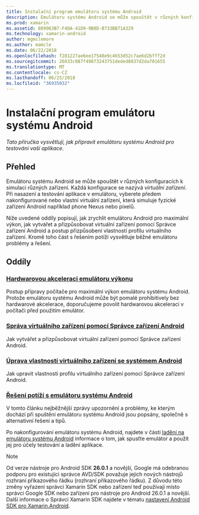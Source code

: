 ```yaml
---
title: Instalační program emulátoru systému Android
description: Emulátoru systému Android se může spouštět v různých konfiguracích k simulaci různých zařízení. Tato příručka vysvětlují, jak připravit emulátoru systému Android pro testování vaší aplikace.
ms.prod: xamarin
ms.assetid: 889963B7-F4DA-41D9-9B8D-B733BB71A329
ms.technology: xamarin-android
author: mgmclemore
ms.author: mamcle
ms.date: 06/22/2018
ms.openlocfilehash: f281227ae6ee17548e9c4653d52c7ae6d2bfff2d
ms.sourcegitcommit: 26033c087f49873243751deded8037d2da701655
ms.translationtype: MT
ms.contentlocale: cs-CZ
ms.lasthandoff: 06/25/2018
ms.locfileid: "36935032"
---
```

# <a name="android-emulator-setup"></a>Instalační program emulátoru systému Android

_Tato příručka vysvětlují, jak připravit emulátoru systému Android pro testování vaší aplikace._


## <a name="overview"></a>Přehled

Emulátoru systému Android se může spouštět v různých konfiguracích k simulaci různých zařízení. Každá konfigurace se nazývá _virtuální zařízení_. Při nasazení a testování aplikace v emulátoru, vyberete předem nakonfigurované nebo vlastní virtuální zařízení, která simuluje fyzické zařízení Android například phone Nexus nebo pixelů.

Níže uvedené oddíly popisují, jak zrychlit emulátoru Android pro maximální výkon, jak vytvářet a přizpůsobovat virtuální zařízení pomocí Správce zařízení Android a postup přizpůsobení vlastností profilu virtuálního zařízení. Kromě toho část s řešením potíží vysvětluje běžné emulátoru problémy a řešení.

## <a name="sections"></a>Oddíly

### <a name="hardware-acceleration-for-emulator-performanceandroidget-startedinstallationandroid-emulatorhardware-accelerationmd"></a>[Hardwarovou akceleraci emulátoru výkonu](~/android/get-started/installation/android-emulator/hardware-acceleration.md)

Postup přípravy počítače pro maximální výkon emulátoru systému Android.
Protože emulátoru systému Android může být pomalé prohibitively bez hardwarové akcelerace, doporučujeme povolit hardwarovou akceleraci v počítači před použitím emulátor.

### <a name="managing-virtual-devices-with-the-android-device-managerandroidget-startedinstallationandroid-emulatordevice-managermd"></a>[Správa virtuálního zařízení pomocí Správce zařízení Android](~/android/get-started/installation/android-emulator/device-manager.md)

Jak vytvářet a přizpůsobovat virtuální zařízení pomocí Správce zařízení Android.

### <a name="editing-android-virtual-device-propertiesandroidget-startedinstallationandroid-emulatordevice-propertiesmd"></a>[Úprava vlastností virtuálního zařízení se systémem Android](~/android/get-started/installation/android-emulator/device-properties.md)

Jak upravit vlastnosti profilu virtuálního zařízení pomocí Správce zařízení Android.

### <a name="android-emulator-troubleshootingandroidget-startedinstallationandroid-emulatortroubleshootingmd"></a>[Řešení potíží s emulátoru systému Android](~/android/get-started/installation/android-emulator/troubleshooting.md)

V tomto článku nejběžnější zprávy upozornění a problémy, ke kterým dochází při spuštění emulátoru systému Android jsou popsány, společně s alternativní řešení a tipů.

Po nakonfigurování emulátoru systému Android, najdete v části [ladění na emulátoru systému Android](~/android/deploy-test/debugging/debug-on-emulator.md) informace o tom, jak spusťte emulátor a použít jej pro účely testování a ladění aplikace.


> [!NOTE]
> Od verze nástroje pro Android SDK **26.0.1** a novější, Google má odebranou podporu pro existující správce AVD/SDK považuje jejich nových nástrojů rozhraní příkazového řádku (rozhraní příkazového řádku). Z důvodu této změny vyřazení správci Xamarin SDK nebo zařízení teď používají místo správci Google SDK nebo zařízení pro nástroje pro Android 26.0.1 a novější. Další informace o Správci Xamarin SDK najdete v tématu [nastavení Android SDK pro Xamarin.Android](~/android/get-started/installation/android-sdk.md).

